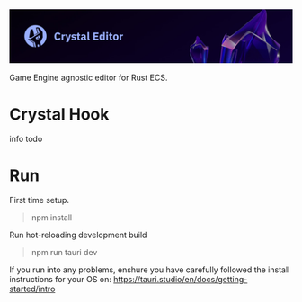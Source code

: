 <img src="repo/splash.jpg" alt="Crystal Editor" />

Game Engine agnostic editor for Rust ECS.

# Crystal Hook
info todo

# Run
First time setup.
> npm install

Run hot-reloading development build
> npm run tauri dev

If you run into any problems, enshure you have carefully followed the install instructions for your OS on: 
https://tauri.studio/en/docs/getting-started/intro